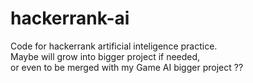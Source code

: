 # hackerrank-ai
Code for hackerrank artificial inteligence practice.  
Maybe will grow into bigger project if needed,  
or even to be merged with my Game AI bigger project ??
